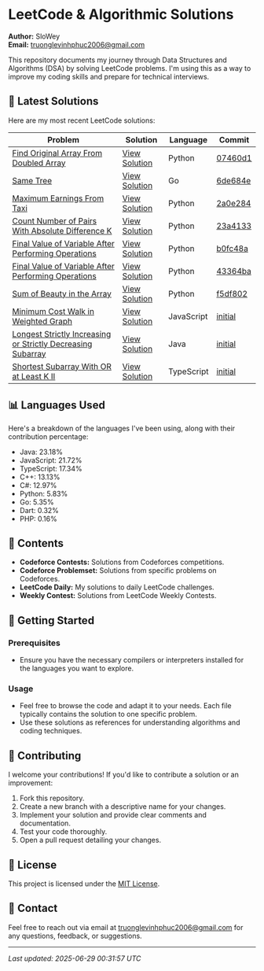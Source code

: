 
# LeetCode & Algorithmic Solutions

**Author:** SloWey  
**Email:** truonglevinhphuc2006@gmail.com

This repository documents my journey through Data Structures and Algorithms (DSA) by solving LeetCode problems. I'm using this as a way to improve my coding skills and prepare for technical interviews.

## 🚀 Latest Solutions

Here are my most recent LeetCode solutions:

| Problem | Solution | Language | Commit |
|---------|----------|----------|--------|
| [Find Original Array From Doubled Array](https://leetcode.com/problems/find-original-array-from-doubled-array) | [View Solution](https://github.com/sloweyyy/DSA/blob/main/LeetCode%20Daily/02007.%20Find%20Original%20Array%20From%20Doubled%20Array.py) | Python | [07460d1](https://github.com/sloweyyy/DSA/commit/07460d15425f6e6d2ad1ae19889a1ea2e52e87b8) |
| [Same Tree](https://leetcode.com/problems/same-tree) | [View Solution](https://github.com/sloweyyy/DSA/blob/main/LeetCode%20Daily/00100.%20Same%20Tree.go) | Go | [6de684e](https://github.com/sloweyyy/DSA/commit/07460d15425f6e6d2ad1ae19889a1ea2e52e87b8) |
| [Maximum Earnings From Taxi](https://leetcode.com/problems/maximum-earnings-from-taxi) | [View Solution](https://github.com/sloweyyy/DSA/blob/main/LeetCode%20Daily/02008.%20Maximum%20Earnings%20From%20Taxi.py) | Python | [2a0e284](https://github.com/sloweyyy/DSA/commit/07460d15425f6e6d2ad1ae19889a1ea2e52e87b8) |
| [Count Number of Pairs With Absolute Difference K](https://leetcode.com/problems/count-number-of-pairs-with-absolute-difference-k) | [View Solution](https://github.com/sloweyyy/DSA/blob/main/LeetCode%20Daily/02006.%20Count%20Number%20of%20Pairs%20With%20Absolute%20Difference%20K.py) | Python | [23a4133](https://github.com/sloweyyy/DSA/commit/07460d15425f6e6d2ad1ae19889a1ea2e52e87b8) |
| [Final Value of Variable After Performing Operations](https://leetcode.com/problems/final-value-of-variable-after-performing-operations) | [View Solution](https://github.com/sloweyyy/DSA/blob/main/LeetCode%20Daily/02011.%20Final%20Value%20of%20Variable%20After%20Performing%20Operations.py) | Python | [b0fc48a](https://github.com/sloweyyy/DSA/commit/07460d15425f6e6d2ad1ae19889a1ea2e52e87b8) |
| [Final Value of Variable After Performing Operations](https://leetcode.com/problems/final-value-of-variable-after-performing-operations) | [View Solution](https://github.com/sloweyyy/DSA/blob/main/LeetCode%20Daily/2011.%20Final%20Value%20of%20Variable%20After%20Performing%20Operations.py) | Python | [43364ba](https://github.com/sloweyyy/DSA/commit/07460d15425f6e6d2ad1ae19889a1ea2e52e87b8) |
| [Sum of Beauty in the Array](https://leetcode.com/problems/sum-of-beauty-in-the-array) | [View Solution](https://github.com/sloweyyy/DSA/blob/main/LeetCode%20Daily/02012.%20Sum%20of%20Beauty%20in%20the%20Array.py) | Python | [f5df802](https://github.com/sloweyyy/DSA/commit/07460d15425f6e6d2ad1ae19889a1ea2e52e87b8) |
| [Minimum Cost Walk in Weighted Graph](https://leetcode.com/problems/minimum-cost-walk-in-weighted-graph) | [View Solution](https://github.com/sloweyyy/DSA/blob/main/LeetCode%20Daily/03108.%20Minimum%20Cost%20Walk%20in%20Weighted%20Graph.js) | JavaScript | [initial](https://github.com/sloweyyy/DSA/commit/07460d15425f6e6d2ad1ae19889a1ea2e52e87b8) |
| [Longest Strictly Increasing or Strictly Decreasing Subarray](https://leetcode.com/problems/longest-strictly-increasing-or-strictly-decreasing-subarray) | [View Solution](https://github.com/sloweyyy/DSA/blob/main/LeetCode%20Daily/03105.%20Longest%20Strictly%20Increasing%20or%20Strictly%20Decreasing%20Subarray.java) | Java | [initial](https://github.com/sloweyyy/DSA/commit/07460d15425f6e6d2ad1ae19889a1ea2e52e87b8) |
| [Shortest Subarray With OR at Least K II](https://leetcode.com/problems/shortest-subarray-with-or-at-least-k-ii) | [View Solution](https://github.com/sloweyyy/DSA/blob/main/LeetCode%20Daily/03097.%20Shortest%20Subarray%20With%20OR%20at%20Least%20K%20II.ts) | TypeScript | [initial](https://github.com/sloweyyy/DSA/commit/07460d15425f6e6d2ad1ae19889a1ea2e52e87b8) |


## 📊 Languages Used

Here's a breakdown of the languages I've been using, along with their contribution percentage:

- Java: 23.18%
- JavaScript: 21.72%
- TypeScript: 17.34%
- C++: 13.13%
- C#: 12.97%
- Python: 5.83%
- Go: 5.35%
- Dart: 0.32%
- PHP: 0.16%


## 📁 Contents

*   **Codeforce Contests:** Solutions from Codeforces competitions.
*   **Codeforce Problemset:** Solutions from specific problems on Codeforces.
*   **LeetCode Daily:** My solutions to daily LeetCode challenges.
*   **Weekly Contest:** Solutions from LeetCode Weekly Contests.

## 🚀 Getting Started

### Prerequisites

*   Ensure you have the necessary compilers or interpreters installed for the languages you want to explore.

### Usage

*   Feel free to browse the code and adapt it to your needs. Each file typically contains the solution to one specific problem.
*   Use these solutions as references for understanding algorithms and coding techniques.

## 🤝 Contributing

I welcome your contributions! If you'd like to contribute a solution or an improvement:

1.  Fork this repository.
2.  Create a new branch with a descriptive name for your changes.
3.  Implement your solution and provide clear comments and documentation.
4.  Test your code thoroughly.
5.  Open a pull request detailing your changes.

## 📄 License

This project is licensed under the [MIT License](LICENSE).

## 📧 Contact

Feel free to reach out via email at truonglevinhphuc2006@gmail.com for any questions, feedback, or suggestions.

---

*Last updated: 2025-06-29 00:31:57 UTC*